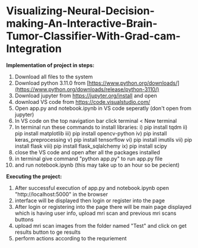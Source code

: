 # Visualizing-Neural-Decision-making-An-Interactive-Brain-Tumor-Classifier-With-Grad-cam-Integration


**Implementation of project in steps:**
1) Download all files to the system
2) Download python 3.11.0 from [https://www.python.org/downloads/](https://www.python.org/downloads/release/python-3110/)
3) Download jupyter from https://jupyter.org/install and open
4) download VS code from https://code.visualstudio.com/
5) Open app.py and notebook.ipynb in VS code seperatly (don't open from jupyter)
6) In VS code on the top navigation bar click terminal < New terminal
7) In terminal run these commands to install libraries:
  i) pip install tqdm
  ii) pip install matplotlib
  iii) pip install opencv-python
  iv) pip install keras_preprocessing
  v) pip install tensorflow
  vi) pip install imutils
  vii) pip install flask
  viii) pip install flask_sqlalchemy
  ix) pip install scipy
8) close the VS code and open after all the packages installed
9) in terminal give command "python app.py" to run app.py file
10) and run notebook.ipynb (this may take up to an hour so be pecient)

**Executing the project:**
1) After successful execution of app.py and notebook.ipynb open "http://localhost:5000" in the browser
2) interface will be displayed then login or register into the page
3) After login or registering into the page there will be main page displayed which is having user info, upload mri scan and previous mri scans buttons
4) upload mri scan images from the folder named "Test" and click on get results button to ge results
5) perform actions according to the requriement

